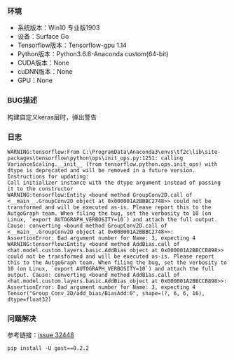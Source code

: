 ### 环境

* 系统版本：Win10 专业版1903
* 设备：Surface Go
* Tensorflow版本：Tensorflow-gpu 1.14
* Python版本：Python3.6.8-Anaconda custom(64-bit)
* CUDA版本：None
* cuDNN版本：None
* GPU：None

### BUG描述

构建自定义keras层时，弹出警告

### 日志

```
WARNING:tensorflow:From C:\ProgramData\Anaconda3\envs\tf2c\lib\site-packages\tensorflow\python\ops\init_ops.py:1251: calling VarianceScaling.__init__ (from tensorflow.python.ops.init_ops) with dtype is deprecated and will be removed in a future version.
Instructions for updating:
Call initializer instance with the dtype argument instead of passing it to the constructor
WARNING:tensorflow:Entity <bound method GroupConv2D.call of <__main__.GroupConv2D object at 0x000001A2BBBC2748>> could not be transformed and will be executed as-is. Please report this to the AutgoGraph team. When filing the bug, set the verbosity to 10 (on Linux, `export AUTOGRAPH_VERBOSITY=10`) and attach the full output. Cause: converting <bound method GroupConv2D.call of <__main__.GroupConv2D object at 0x000001A2BBBC2748>>: 
AssertionError: Bad argument number for Name: 3, expecting 4
WARNING:tensorflow:Entity <bound method AddBias.call of <hat.model.custom.layers.basic.AddBias object at 0x000001A2BBCCB898>> could not be transformed and will be executed as-is. Please report this to the AutgoGraph team. When filing the bug, set the verbosity to 10 (on Linux, `export AUTOGRAPH_VERBOSITY=10`) and attach the full output. Cause: converting <bound method AddBias.call of <hat.model.custom.layers.basic.AddBias object at 0x000001A2BBCCB898>>: AssertionError: Bad argument number for Name: 3, expecting 4
Tensor("Group_Conv_2D/add_bias/BiasAdd:0", shape=(?, 6, 6, 16), dtype=float32)
```

### 问题解决

参考链接：[issue 32448](https://github.com/tensorflow/tensorflow/issues/32448)

```CMD
pip install -U gast==0.2.2
```


